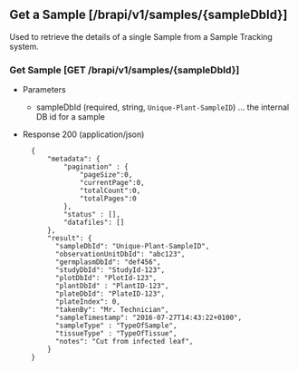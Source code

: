 ## Get a Sample [/brapi/v1/samples/{sampleDbId}]

Used to retrieve the details of a single Sample from a Sample Tracking system.

### Get Sample [GET /brapi/v1/samples/{sampleDbId}]
+ Parameters
    + sampleDbId (required, string, `Unique-Plant-SampleID`) ... the internal DB id for a sample
+ Response 200 (application/json)

        {
            "metadata": {
                "pagination" : { 
                    "pageSize":0, 
                    "currentPage":0, 
                    "totalCount":0, 
                    "totalPages":0 
                },
                "status" : [],
                "datafiles": []
            },
            "result": {              
              "sampleDbId": "Unique-Plant-SampleID",
              "observationUnitDbId": "abc123",
              "germplasmDbId": "def456",
              "studyDbId": "StudyId-123",
              "plotDbId": "PlotId-123",
              "plantDbId" : "PlantID-123",
              "plateDbId": "PlateID-123",
              "plateIndex": 0,
              "takenBy": "Mr. Technician",
              "sampleTimestamp": "2016-07-27T14:43:22+0100",
              "sampleType" : "TypeOfSample",
              "tissueType" : "TypeOfTissue",
              "notes": "Cut from infected leaf",
            }
        }
        
